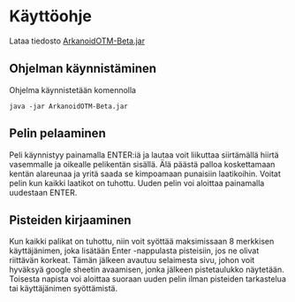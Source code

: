 # Käyttöohje

Lataa tiedosto [ArkanoidOTM-Beta.jar](https://github.com/wood101/otm-harjoitustyo/releases/download/viikko6/ArkanoidOTM-Beta.jar)

## Ohjelman käynnistäminen

Ohjelma käynnistetään komennolla 

```
java -jar ArkanoidOTM-Beta.jar
```

## Pelin pelaaminen

Peli käynnistyy painamalla ENTER:iä ja lautaa voit liikuttaa siirtämällä hiirtä vasemmalle ja oikealle pelikentän sisällä.
Älä päästä palloa koskettamaan kentän alareunaa ja yritä saada se kimpoamaan punaisiin laatikoihin. Voitat pelin kun kaikki laatikot on tuhottu.
Uuden pelin voi aloittaa painamalla uudestaan ENTER.

## Pisteiden kirjaaminen

Kun kaikki palikat on tuhottu, niin voit syöttää maksimissaan 8 merkkisen käyttäjänimen, joka lisätään Enter -nappulasta pisteisiin, jos ne olivat riittävän korkeat. Tämän jälkeen avautuu selaimesta sivu, johon voit hyväksyä google sheetin avaamisen, jonka jälkeen pistetaulukko näytetään. Toisesta napista voi aloittaa suoraan uuden pelin ilman pisteiden tarkastelua tai käyttäjänimen syöttämistä. 
